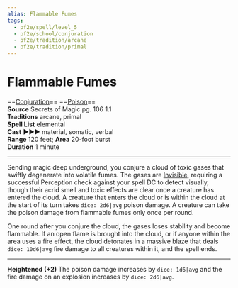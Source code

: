 ```yaml
---
alias: Flammable Fumes
tags:
  - pf2e/spell/level_5
  - pf2e/school/conjuration
  - pf2e/tradition/arcane
  - pf2e/tradition/primal
---
```


# Flammable Fumes

==[Conjuration](../../../Traits/Conjuration.md)== ==[Poison](../../../Traits/Poison.md)==  
__Source__ Secrets of Magic pg. 106 1.1  
**Traditions** arcane, primal  
**Spell List** elemental  
**Cast** ►►► material, somatic, verbal  
**Range** 120 feet; **Area** 20-foot burst  
**Duration** 1 minute

---

Sending magic deep underground, you conjure a cloud of toxic gases that swiftly degenerate into volatile fumes. The gases are [Invisible](../../../Conditions/Invisible.md), requiring a successful Perception check against your spell DC to detect visually, though their acrid smell and toxic effects are clear once a creature has entered the cloud. A creature that enters the cloud or is within the cloud at the start of its turn takes `dice: 2d6|avg` poison damage. A creature can take the poison damage from flammable fumes only once per round.

One round after you conjure the cloud, the gases loses stability and become flammable. If an open flame is brought into the cloud, or if anyone within the area uses a fire effect, the cloud detonates in a massive blaze that deals `dice: 10d6|avg` fire damage to all creatures within it, and the spell ends.

<hr>

**Heightened (+2)** The poison damage increases by `dice: 1d6|avg` and the fire damage on an explosion increases by `dice: 2d6|avg`.
